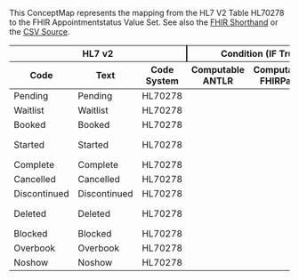 
This ConceptMap represents the mapping from the HL7 V2 Table HL70278 to the FHIR Appointmentstatus Value Set. See also the <a href='https://github.com/HL7/v2-to-fhir/blob/master/tank/Table HL70278 to Appointmentstatus.fsh'>FHIR Shorthand</a> or the <a href='https://github.com/HL7/v2-to-fhir/blob/master/mappings/codesystems/HL7 Concept Map_ FillerStatusCodes[Appointment] - Sheet1.csv'>CSV Source</a>.
<table class='grid'><thead>
<tr><th colspan='3' style='border-right: 2px solid black;'>HL7 v2</th><th colspan='3' style='border-right: 2px solid black;'>Condition (IF True, args)</th><th colspan='4'>HL7 FHIR</th><th rowspan='2'>Comments</th></tr>
<tr><th>Code</th><th>Text</th><th>Code System</th><th>Computable ANTLR</th><th>Computable FHIRPath</th><th>Narrative</th><th>Code</th><th>Proposed Extension</th><th>Display</th><th>Code System</th></tr></thead>
<tbody>
<tr><td>Pending</td><td>Pending</td><td style='border-right: 2px'>HL70278</td><td style='border-right: 2px'></td><td style='border-right: 2px'></td><td style='border-right: 2px'></td><td>pending</td><td style='border-right: 2px'></td><td>Proposed</td><td><a href='https://hl7.org/fhir/R4/codesystem-appointmentstatus.html'>http://hl7.org/fhir/appointmentstatus.html</a></td><td style='border-right: 2px'></td></tr>
<tr><td>Waitlist</td><td>Waitlist</td><td style='border-right: 2px'>HL70278</td><td style='border-right: 2px'></td><td style='border-right: 2px'></td><td style='border-right: 2px'></td><td>waitlist</td><td style='border-right: 2px'></td><td>Waitlisted</td><td><a href='https://hl7.org/fhir/R4/codesystem-appointmentstatus.html'>http://hl7.org/fhir/appointmentstatus.html</a></td><td style='border-right: 2px'></td></tr>
<tr><td>Booked</td><td>Booked</td><td style='border-right: 2px'>HL70278</td><td style='border-right: 2px'></td><td style='border-right: 2px'></td><td style='border-right: 2px'></td><td>booked</td><td style='border-right: 2px'></td><td>Booked</td><td><a href='https://hl7.org/fhir/R4/codesystem-appointmentstatus.html'>http://hl7.org/fhir/appointmentstatus.html</a></td><td style='border-right: 2px'></td></tr>
<tr><td>Started</td><td>Started</td><td style='border-right: 2px'>HL70278</td><td style='border-right: 2px'></td><td style='border-right: 2px'></td><td style='border-right: 2px'></td><td>checked-in</td><td style='border-right: 2px'></td><td>Checked In</td><td><a href='https://hl7.org/fhir/R4/codesystem-appointmentstatus.html'>http://hl7.org/fhir/appointmentstatus.html</a></td><td style='border-right: 2px'></td></tr>
<tr><td>Complete</td><td>Complete</td><td style='border-right: 2px'>HL70278</td><td style='border-right: 2px'></td><td style='border-right: 2px'></td><td style='border-right: 2px'></td><td>fulfilled</td><td style='border-right: 2px'></td><td>Fulfilled</td><td><a href='https://hl7.org/fhir/R4/codesystem-appointmentstatus.html'>http://hl7.org/fhir/appointmentstatus.html</a></td><td style='border-right: 2px'></td></tr>
<tr><td>Cancelled</td><td>Cancelled</td><td style='border-right: 2px'>HL70278</td><td style='border-right: 2px'></td><td style='border-right: 2px'></td><td style='border-right: 2px'></td><td>cancelled</td><td style='border-right: 2px'></td><td>Cancelled</td><td><a href='https://hl7.org/fhir/R4/codesystem-appointmentstatus.html'>http://hl7.org/fhir/appointmentstatus.html</a></td><td style='border-right: 2px'></td></tr>
<tr><td>Discontinued</td><td>Discontinued</td><td style='border-right: 2px'>HL70278</td><td style='border-right: 2px'></td><td style='border-right: 2px'></td><td style='border-right: 2px'></td><td style='border-right: 2px'></td><td style='border-right: 2px'></td><td style='border-right: 2px'></td><td style='border-right: 2px'></td><td style='border-right: 2px'></td></tr>
<tr><td>Deleted</td><td>Deleted</td><td style='border-right: 2px'>HL70278</td><td style='border-right: 2px'></td><td style='border-right: 2px'></td><td style='border-right: 2px'></td><td>entered-in-error</td><td style='border-right: 2px'></td><td>Entered In Error</td><td><a href='https://hl7.org/fhir/R4/codesystem-appointmentstatus.html'>http://hl7.org/fhir/appointmentstatus.html</a></td><td style='border-right: 2px'></td></tr>
<tr><td>Blocked</td><td>Blocked</td><td style='border-right: 2px'>HL70278</td><td style='border-right: 2px'></td><td style='border-right: 2px'></td><td style='border-right: 2px'></td><td style='border-right: 2px'></td><td style='border-right: 2px'></td><td style='border-right: 2px'></td><td style='border-right: 2px'></td><td style='border-right: 2px'></td></tr>
<tr><td>Overbook</td><td>Overbook</td><td style='border-right: 2px'>HL70278</td><td style='border-right: 2px'></td><td style='border-right: 2px'></td><td style='border-right: 2px'></td><td style='border-right: 2px'></td><td style='border-right: 2px'></td><td style='border-right: 2px'></td><td style='border-right: 2px'></td><td style='border-right: 2px'></td></tr>
<tr><td>Noshow</td><td>Noshow</td><td style='border-right: 2px'>HL70278</td><td style='border-right: 2px'></td><td style='border-right: 2px'></td><td style='border-right: 2px'></td><td>noshow</td><td style='border-right: 2px'></td><td>No Show</td><td><a href='https://hl7.org/fhir/R4/codesystem-appointmentstatus.html'>http://hl7.org/fhir/appointmentstatus.html</a></td><td style='border-right: 2px'></td></tr>
</tbody></table>
